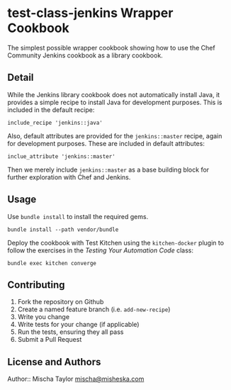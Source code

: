 # test-class-jenkins Wrapper Cookbook

The simplest possible wrapper cookbook showing how to use the Chef Community Jenkins cookbook as a library cookbook.

## Detail

While the Jenkins library cookbook does not automatically install Java, it provides a simple recipe to install Java for development purposes.  This is included in the default recipe:

    include_recipe 'jenkins::java'
    
Also, default attributes are provided for the `jenkins::master` recipe, again for development purposes.  These are included in default attributes:

    inclue_attribute 'jenkins::master'
    
Then we merely include `jenkins::master` as a base building block for further exploration with Chef and Jenkins.

## Usage

Use `bundle install` to install the required gems.

    bundle install --path vendor/bundle
    
Deploy the cookbook with Test Kitchen using the `kitchen-docker` plugin to follow the exercises in the _Testing Your Automation Code_ class:

    bundle exec kitchen converge

## Contributing

1. Fork the repository on Github
2. Create a named feature branch (i.e. `add-new-recipe`)
3. Write you change
4. Write tests for your change (if applicable)
5. Run the tests, ensuring they all pass
6. Submit a Pull Request

## License and Authors

Author:: Mischa Taylor <mischa@misheska.com>
